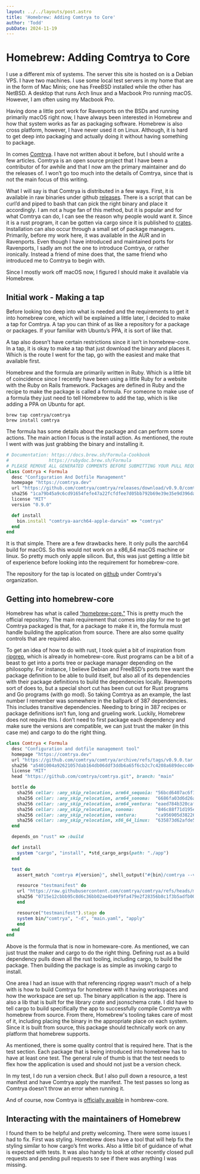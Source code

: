 ```yaml
---
layout: ../../layouts/post.astro
title: 'Homebrew: Adding Comtrya to Core'
author: 'Todd'
pubDate: 2024-11-19
---
```


# Homebrew: Adding Comtrya to Core

I use a different mix of systems. The server this site is hosted on is a Debian VPS. I have two machines. I use some local test servers in my home that are in the form of Mac Minis; one has FreeBSD installed while the other has NetBSD. A desktop that runs Arch linux and a Macbook Pro running macOS. However, I am often using my Macbook Pro.

Having done a little port work for Ravenports on the BSDs and running primarily macOS right now, I have always been interested in Homebrew and how that system works as far as packaging software. Homebrew is also cross platform, however, I have never used it on Linux. Although, it is hard to get deep into packaging and actually doing it without having something to package.

In comes [Comtrya](https://github.com/comtrya/comtrya). I have not written about it before, but I should write a few articles. Comtrya is an open source project that I have been a contributor of for awhile and that I now am the primary maintainer and do the releases of. I won’t go too much into the details of Comtrya, since that is not the main focus of this writing. 

What I will say is that Comtrya is distributed in a few ways. First, it is available in raw binaries under github [releases](https://github.com/comtrya/comtrya/releases/tag/v0.9.0). There is a script that can be curl’d and piped to bash that can pick the right binary and place it accordingly. I am not a huge fan of this method, but it is popular and for what Comtrya can do, I can see the reason why people would want it. Since it is a rust program, it can be gotten via cargo since it is published to [crates](https://crates.io/crates/comtrya). Installation can also occur through a small set of package managers. Primarily, before my work here, it was available in the AUR and in Ravenports. Even though I have introduced and maintained ports for Ravenports, I sadly am not the one to introduce Comtrya, or rather ironically. Instead a friend of mine does that, the same friend who introduced me to Comtrya to begin with. 

Since I mostly work off macOS now, I figured I should make it available via Homebrew. 

## Initial work - Making a tap

Before looking too deep into what is needed and the requirements to get it into homebrew core, which will be explained a little later, I decided to make a tap for Comtrya. A tap you can think of as like a repository for a package or packages. If your familiar with Ubuntu’s PPA, it is sort of like that. 

A tap also doesn’t have certain restrictions since it isn’t in homebrew-core. In a tap, it is okay to make a tap that just download the binary and places it. Which is the route I went for the tap, go with the easiest and make that available first.

Homebrew and the formula are primarily written in Ruby. Which is a little bit of coincidence since I recently have been using a little Ruby for a website with the Ruby on Rails framework. Packages are defined in Ruby and the recipe to make the package is called a formula. 
For someone to make use of a formula they just need to tell Homebrew to add the tap, which is like adding a PPA on Ubuntu for apt.

```shell
brew tap comtrya/comtrya
brew install comtrya
```

The formula has some details about the package and can perform some actions. The main action I focus is the install action. As mentioned, the route I went with was just grabbing the binary and installing it.

```ruby
# Documentation: https://docs.brew.sh/Formula-Cookbook
#            	https://rubydoc.brew.sh/Formula
# PLEASE REMOVE ALL GENERATED COMMENTS BEFORE SUBMITTING YOUR PULL REQUEST!
class Comtrya < Formula
  desc "Configuration And Dotfile Management"
  homepage "https://comtrya.dev"
  url "https://github.com/comtrya/comtrya/releases/download/v0.9.0/comtrya-aarch64-apple-darwin"
  sha256 "1ca79b45a9c6cd91654fefe47a22fcfdfee7d05bb792b69e39e35e9d396dad6e"
  license "MIT"
  version "0.9.0"

  def install
	bin.install "comtrya-aarch64-apple-darwin" => "comtrya"
  end
end
```

It is that simple. There are a few drawbacks here. It only pulls the aarch64 build for macOS. So this would not work on a x86_64 macOS machine or linux. So pretty much only apple silicon. But, this was just getting a little bit of experience before looking into the requirement for homebrew-core.

The repository for the tap is located on [github](https://github.com/comtrya/homebrew-comtrya) under Comtrya's organization.

## Getting into homebrew-core

Homebrew has what is called [“homebrew-core.”](https://github.com/Homebrew/homebrew-core) This is pretty much the official repository. The main requirement that comes into play for me to get Comtrya packaged is that, for a package to make it in, the formula must handle building the application from source. There are also some quality controls that are required also. 

To get an idea of how to do with rust, I took quiet a bit of inspiration from [ripgrep](https://github.com/Homebrew/homebrew-core/blob/master/Formula/r/ripgrep.rb), which is already in homebrew-core. Rust programs can be a bit of a beast to get into a ports tree or package manager depending on the philosophy. For instance, I believe Debian and FreeBSD’s ports tree want the package definition to be able to build itself, but also all of its dependencies with their package definitions to build the dependencies locally. Ravenports sort of does to, but a special short cut has been cut out for Rust programs and Go programs (with go mod). So taking Comtrya as an example, the last number I remember was somewhere in the ballpark of 387 dependencies. This includes transitive dependencies. Needing to bring in 387 recipes or package definitions isn’t fun, long and grueling work. Luckily, Homebrew does not require this. I don’t need to first package each dependency and make sure the versions are compatible, we can just trust the maker (in this case me) and cargo to do the right thing.

```ruby
class Comtrya < Formula
  desc "Configuration and dotfile management tool"
  homepage "https://comtrya.dev"
  url "https://github.com/comtrya/comtrya/archive/refs/tags/v0.9.0.tar.gz"
  sha256 "a5401004a92621057dab164db06ddf3ddb6a65f6cb2c7c4208a689decc404ad4"
  license "MIT"
  head "https://github.com/comtrya/comtrya.git", branch: "main"

  bottle do
	sha256 cellar: :any_skip_relocation, arm64_sequoia: "56bcd6407ac6f14a3ba79414c0651e52a2e262ce16b1148c70abc2ac1a121ead"
	sha256 cellar: :any_skip_relocation, arm64_sonoma:  "6686fa03d6d26a52beb6db4aa60d1dc51dfe34fda8e490d65c0ed96ee1adf883"
	sha256 cellar: :any_skip_relocation, arm64_ventura: "eaed784b320caf01dbf1130b956a34d5bf75d93c09555d9d5c3cdc799de13cad"
	sha256 cellar: :any_skip_relocation, sonoma:    	"846c88f71d195eb80fe7a33024cd985bcd023455a6d2e52582e66b6a40613adc"
	sha256 cellar: :any_skip_relocation, ventura:   	"ca956905d382263bc9ce55ddcda6f57612565322d33aa918621fe24e744f565e"
	sha256 cellar: :any_skip_relocation, x86_64_linux:  "635873d62afde5a0e0e100273ec87da7d4d6bc3ee74f59c894bf7e8d346b3b77"
  end

  depends_on "rust" => :build

  def install
	system "cargo", "install", *std_cargo_args(path: "./app")
  end

  test do
	assert_match "comtrya #{version}", shell_output("#{bin}/comtrya --version")

	resource "testmanifest" do
  	url "https://raw.githubusercontent.com/comtrya/comtrya/refs/heads/main/examples/onlyvariants/main.yaml"
  	sha256 "0715e12cbbb95c8d6c36bb02ae4b49f9fa479e2f28356b8c1f3b5adfb000b93f"
	end

	resource("testmanifest").stage do
  	system bin/"comtrya", "-d", "main.yaml", "apply"
	end
  end
end
```

Above is the formula that is now in homeware-core. As mentioned, we can just trust the maker and cargo to do the right thing. Defining rust as a build dependency pulls down all the rust tooling, including cargo, to build the package. Then building the package is as simple as invoking cargo to install.

One area I had an issue with that referencing ripgrep wasn’t much of a help with is how to build Comtrya for homebrew with it having workspaces and how the workspace are set up. The binary application is the app. There is also a lib that is built for the library crate and jsonschema crate. I did have to tell cargo to build specifically the app to successfully compile Comtrya with homebrew from source. From there, Homebrew's tooling takes care of most of it, including placing the binary in the appropriate place on each system. Since it is built from source, this package should technically work on any platform that homebrew supports.

As mentioned, there is some quality control that is required here. That is the test section. Each package that is being introduced into homebrew has to have at least one test. The general rule of thumb is that the test needs to flex how the application is used and should not just be a version check. 

In my test, I do run a version check. But I also pull down a resource, a test manifest and have Comtrya apply the manifest. The test passes so long as Comtrya doesn’t throw an error when running it. 

And of course, now Comtrya is [officially avaible](https://github.com/Homebrew/homebrew-core/pull/197214) in hombrew-core.

## Interacting with the maintainers of Homebrew

I found them to be helpful and pretty welcoming. There were some issues I had to fix. First was styling. Homebrew does have a tool that will help fix the styling similar to how cargo’s fmt works. Also a little bit of guidance of what is expected with tests. It was also handy to look at other recently closed pull requests and pending pull requests to see if there was anything I was missing.
